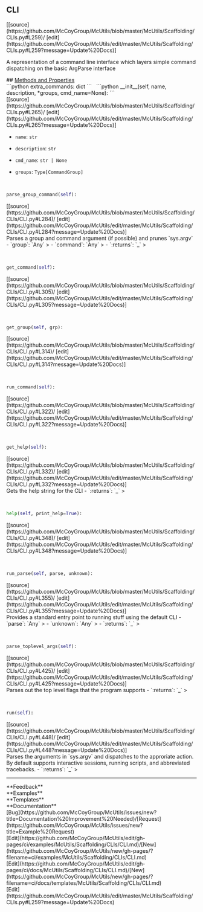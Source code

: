 ## <a id="McUtils.Scaffolding.CLIs.CLI">CLI</a> 

<div class="docs-source-link" markdown="1">
[[source](https://github.com/McCoyGroup/McUtils/blob/master/McUtils/Scaffolding/CLIs.py#L259)/
[edit](https://github.com/McCoyGroup/McUtils/edit/master/McUtils/Scaffolding/CLIs.py#L259?message=Update%20Docs)]
</div>

A representation of a command line interface
which layers simple command dispatching on the basic
ArgParse interface







<div class="collapsible-section">
 <div class="collapsible-section collapsible-section-header" markdown="1">
## <a class="collapse-link" data-toggle="collapse" href="#methods" markdown="1"> Methods and Properties</a> <a class="float-right" data-toggle="collapse" href="#methods"><i class="fa fa-chevron-down"></i></a>
 </div>
 <div class="collapsible-section collapsible-section-body collapse show" id="methods" markdown="1">
 ```python
extra_commands: dict
```
<a id="McUtils.Scaffolding.CLIs.CLI.__init__" class="docs-object-method">&nbsp;</a> 
```python
__init__(self, name, description, *groups, cmd_name=None): 
```
<div class="docs-source-link" markdown="1">
[[source](https://github.com/McCoyGroup/McUtils/blob/master/McUtils/Scaffolding/CLIs.py#L265)/
[edit](https://github.com/McCoyGroup/McUtils/edit/master/McUtils/Scaffolding/CLIs.py#L265?message=Update%20Docs)]
</div>

  - `name`: `str`
    > 
  - `description`: `str`
    > 
  - `cmd_name`: `str | None`
    > 
  - `groups`: `Type[CommandGroup]`
    >


<a id="McUtils.Scaffolding.CLIs.CLI.parse_group_command" class="docs-object-method">&nbsp;</a> 
```python
parse_group_command(self): 
```
<div class="docs-source-link" markdown="1">
[[source](https://github.com/McCoyGroup/McUtils/blob/master/McUtils/Scaffolding/CLIs/CLI.py#L284)/
[edit](https://github.com/McCoyGroup/McUtils/edit/master/McUtils/Scaffolding/CLIs/CLI.py#L284?message=Update%20Docs)]
</div>
Parses a group and command argument (if possible) and prunes `sys.argv`
  - `group`: `Any`
    > 
  - `command`: `Any`
    > 
  - `:returns`: `_`
    >


<a id="McUtils.Scaffolding.CLIs.CLI.get_command" class="docs-object-method">&nbsp;</a> 
```python
get_command(self): 
```
<div class="docs-source-link" markdown="1">
[[source](https://github.com/McCoyGroup/McUtils/blob/master/McUtils/Scaffolding/CLIs/CLI.py#L305)/
[edit](https://github.com/McCoyGroup/McUtils/edit/master/McUtils/Scaffolding/CLIs/CLI.py#L305?message=Update%20Docs)]
</div>


<a id="McUtils.Scaffolding.CLIs.CLI.get_group" class="docs-object-method">&nbsp;</a> 
```python
get_group(self, grp): 
```
<div class="docs-source-link" markdown="1">
[[source](https://github.com/McCoyGroup/McUtils/blob/master/McUtils/Scaffolding/CLIs/CLI.py#L314)/
[edit](https://github.com/McCoyGroup/McUtils/edit/master/McUtils/Scaffolding/CLIs/CLI.py#L314?message=Update%20Docs)]
</div>


<a id="McUtils.Scaffolding.CLIs.CLI.run_command" class="docs-object-method">&nbsp;</a> 
```python
run_command(self): 
```
<div class="docs-source-link" markdown="1">
[[source](https://github.com/McCoyGroup/McUtils/blob/master/McUtils/Scaffolding/CLIs/CLI.py#L322)/
[edit](https://github.com/McCoyGroup/McUtils/edit/master/McUtils/Scaffolding/CLIs/CLI.py#L322?message=Update%20Docs)]
</div>


<a id="McUtils.Scaffolding.CLIs.CLI.get_help" class="docs-object-method">&nbsp;</a> 
```python
get_help(self): 
```
<div class="docs-source-link" markdown="1">
[[source](https://github.com/McCoyGroup/McUtils/blob/master/McUtils/Scaffolding/CLIs/CLI.py#L332)/
[edit](https://github.com/McCoyGroup/McUtils/edit/master/McUtils/Scaffolding/CLIs/CLI.py#L332?message=Update%20Docs)]
</div>
Gets the help string for the CLI
  - `:returns`: `_`
    >


<a id="McUtils.Scaffolding.CLIs.CLI.help" class="docs-object-method">&nbsp;</a> 
```python
help(self, print_help=True): 
```
<div class="docs-source-link" markdown="1">
[[source](https://github.com/McCoyGroup/McUtils/blob/master/McUtils/Scaffolding/CLIs/CLI.py#L348)/
[edit](https://github.com/McCoyGroup/McUtils/edit/master/McUtils/Scaffolding/CLIs/CLI.py#L348?message=Update%20Docs)]
</div>


<a id="McUtils.Scaffolding.CLIs.CLI.run_parse" class="docs-object-method">&nbsp;</a> 
```python
run_parse(self, parse, unknown): 
```
<div class="docs-source-link" markdown="1">
[[source](https://github.com/McCoyGroup/McUtils/blob/master/McUtils/Scaffolding/CLIs/CLI.py#L355)/
[edit](https://github.com/McCoyGroup/McUtils/edit/master/McUtils/Scaffolding/CLIs/CLI.py#L355?message=Update%20Docs)]
</div>
Provides a standard entry point to running stuff using the default CLI
  - `parse`: `Any`
    > 
  - `unknown`: `Any`
    > 
  - `:returns`: `_`
    >


<a id="McUtils.Scaffolding.CLIs.CLI.parse_toplevel_args" class="docs-object-method">&nbsp;</a> 
```python
parse_toplevel_args(self): 
```
<div class="docs-source-link" markdown="1">
[[source](https://github.com/McCoyGroup/McUtils/blob/master/McUtils/Scaffolding/CLIs/CLI.py#L425)/
[edit](https://github.com/McCoyGroup/McUtils/edit/master/McUtils/Scaffolding/CLIs/CLI.py#L425?message=Update%20Docs)]
</div>
Parses out the top level flags that the program supports
  - `:returns`: `_`
    >


<a id="McUtils.Scaffolding.CLIs.CLI.run" class="docs-object-method">&nbsp;</a> 
```python
run(self): 
```
<div class="docs-source-link" markdown="1">
[[source](https://github.com/McCoyGroup/McUtils/blob/master/McUtils/Scaffolding/CLIs/CLI.py#L448)/
[edit](https://github.com/McCoyGroup/McUtils/edit/master/McUtils/Scaffolding/CLIs/CLI.py#L448?message=Update%20Docs)]
</div>
Parses the arguments in `sys.argv` and dispatches to the approriate action.
By default supports interactive sessions, running scripts, and abbreviated tracebacks.
  - `:returns`: `_`
    >
 </div>
</div>












---


<div markdown="1" class="text-secondary">
<div class="container">
  <div class="row">
   <div class="col" markdown="1">
**Feedback**   
</div>
   <div class="col" markdown="1">
**Examples**   
</div>
   <div class="col" markdown="1">
**Templates**   
</div>
   <div class="col" markdown="1">
**Documentation**   
</div>
   <div class="col" markdown="1">
   
</div>
   <div class="col" markdown="1">
   
</div>
   <div class="col" markdown="1">
   
</div>
</div>
  <div class="row">
   <div class="col" markdown="1">
[Bug](https://github.com/McCoyGroup/McUtils/issues/new?title=Documentation%20Improvement%20Needed)/[Request](https://github.com/McCoyGroup/McUtils/issues/new?title=Example%20Request)   
</div>
   <div class="col" markdown="1">
[Edit](https://github.com/McCoyGroup/McUtils/edit/gh-pages/ci/examples/McUtils/Scaffolding/CLIs/CLI.md)/[New](https://github.com/McCoyGroup/McUtils/new/gh-pages/?filename=ci/examples/McUtils/Scaffolding/CLIs/CLI.md)   
</div>
   <div class="col" markdown="1">
[Edit](https://github.com/McCoyGroup/McUtils/edit/gh-pages/ci/docs/McUtils/Scaffolding/CLIs/CLI.md)/[New](https://github.com/McCoyGroup/McUtils/new/gh-pages/?filename=ci/docs/templates/McUtils/Scaffolding/CLIs/CLI.md)   
</div>
   <div class="col" markdown="1">
[Edit](https://github.com/McCoyGroup/McUtils/edit/master/McUtils/Scaffolding/CLIs.py#L259?message=Update%20Docs)   
</div>
   <div class="col" markdown="1">
   
</div>
   <div class="col" markdown="1">
   
</div>
   <div class="col" markdown="1">
   
</div>
</div>
</div>
</div>
